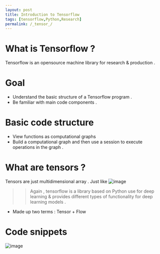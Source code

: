 ```yaml
---
layout: post
title: Introduction to Tensorflow
tags: [tensorflow,Python,Research]
permalink: /_tensor_/
---
```


# What is Tensorflow ?
Tensorflow is an opensource machine library for research & production .

# Goal
* Understand the basic structure of a Tensorflow program .
* Be familiar with main code components .

# Basic code structure
* View functions as computational graphs
* Build a computational graph and then use a session to execute operations in the graph .

# What are tensors ?
Tensors are just multidimensional array . Just like 
![image](https://user-images.githubusercontent.com/35966401/51928300-d35a3000-241f-11e9-9e83-b33b3e8a0521.png)
>>Again , tensorflow is a library based on Python use for deep learning & provides different types of 
functionality for deep learning models .
* Made up two terms : Tensor + Flow 
# Code snippets
![image](https://user-images.githubusercontent.com/35966401/51929437-6c8a4600-2422-11e9-81d5-d6215f132d66.png)

